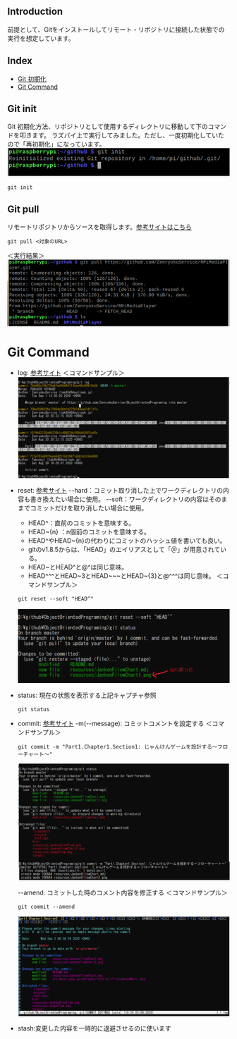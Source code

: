 ## Introduction
前提として、Gitをインストールしてリモート・リポジトリに接続した状態での実行を想定しています。

## Index
* [Git 初期化](#git-init)
* [Git Command](#git-command)

## Git init
Git 初期化方法、リポジトリとして使用するディレクトリに移動して下のコマンドを叩きます。
ラズパイ上で実行してみました。ただし、一度初期化していたので「再初期化」になっています。
![RPiGitInit](./img/rpiGitInit.png)
```
git init
```
## Git pull
リモートリポジトリからソースを取得します。[参考サイトはこちら](https://yu8mada.com/2018/06/07/how-to-use-git-s-pull-command/)
```
git pull <対象のURL>
```
＜実行結果＞
![gitPull](./img/rpiGirPull.png)

# Git Command
* log: [参考サイト](https://git-scm.com/book/ja/v2/Git-%E3%81%AE%E5%9F%BA%E6%9C%AC-%E3%82%B3%E3%83%9F%E3%83%83%E3%83%88%E5%B1%A5%E6%AD%B4%E3%81%AE%E9%96%B2%E8%A6%A7)
  ＜コマンドサンプル＞
  ![log](./img/gitLog.png)

* reset: [参考サイト](https://qiita.com/shuntaro_tamura/items/06281261d893acf049ed)
  --hard：コミット取り消した上でワークディレクトリの内容も書き換えたい場合に使用。
  --soft：ワークディレクトリの内容はそのままでコミットだけを取り消したい場合に使用。
    * HEAD^：直前のコミットを意味する。
    * HEAD~{n} ：n個前のコミットを意味する。
    * HEAD^やHEAD~{n}の代わりにコミットのハッシュ値を書いても良い。
    * gitのv1.8.5からは、「HEAD」のエイリアスとして「＠」が用意されている。
    * HEAD~とHEAD^と@^は同じ意味。
    * HEAD^^^とHEAD~3とHEAD~~~とHEAD~{3}と@^^^は同じ意味。
    ＜コマンドサンプル＞
    ```
    git reset --soft "HEAD^"
    ```
    ![reset](./img/gitReset.png)

* status: 現在の状態を表示する上記キャプチャ参照
  ```
  git status
  ```

* commit: [参考サイト](https://www.atmarkit.co.jp/ait/articles/2003/19/news018.html)
  -m(--message): コミットコメントを設定する
  ＜コマンドサンプル＞
  ```
  git commit -m "Part1.Chapter1.Section1: じゃんけんゲームを設計する～フローチャート～"
  ```
  ![gitCommit](./img/gitCommit.png)

  --amend: コミットした時のコメント内容を修正する
  ＜コマンドサンプル＞
  ```
  git commit --amend
  ```
  ![ammend](./img/gitCommitAmend.png)

* stash:変更した内容を一時的に退避させるのに使います
 
